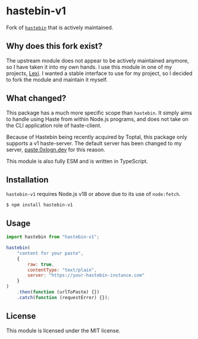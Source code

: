 # hastebin-v1

Fork of [`hastebin`](https://npmjs.com/package/hastebin) that is actively maintained.

## Why does this fork exist?

The upstream module does not appear to be actively maintained anymore, so I have taken it into my own hands. I use this module in one of my projects, [Lexi](https://github.com/thetayloredman/Lexi). I wanted a stable interface to use for my project, so I decided to fork the module and maintain it myself.

## What changed?

This package has a much more specific scope than `hastebin`. It simply aims to handle using Haste from within Node.js programs, and does not take on the CLI application role of haste-client.

Because of Hastebin being recently acquired by Toptal, this package only supports a v1 haste-server. The default server has been changed to my server, [paste.0xlogn.dev](https://paste.0xlogn.dev/) for this reason.

This module is also fully ESM and is written in TypeScript.

## Installation

`hastebin-v1` requires Node.js v18 or above due to its use of `node:fetch`.

```
$ npm install hastebin-v1
```

## Usage

```js
import hastebin from "hastebin-v1";

hastebin(
    "content for your paste",
    {
        raw: true,
        contentType: "text/plain",
        server: "https://your-hastebin-instance.com"
    }
)
    .then(function (urlToPaste) {})
    .catch(function (requestError) {});
```

## License

This module is licensed under the MIT license.
